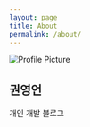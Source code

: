 ```yaml
---
layout: page
title: About
permalink: /about/
---
```


<img src="{{ site.baseurl }}/assets/profile-placeholder.gif" title="Profile Picture" class="profile">


**권영언**
---

개인 개발 블로그
